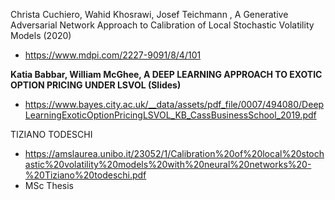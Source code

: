 Christa Cuchiero, Wahid Khosrawi, Josef Teichmann , A Generative Adversarial Network Approach to Calibration of Local Stochastic Volatility Models (2020)
+ https://www.mdpi.com/2227-9091/8/4/101 


**Katia Babbar, William McGhee, A DEEP LEARNING APPROACH TO EXOTIC OPTION PRICING UNDER LSVOL (Slides)**

+ https://www.bayes.city.ac.uk/__data/assets/pdf_file/0007/494080/DeepLearningExoticOptionPricingLSVOL_KB_CassBusinessSchool_2019.pdf

TIZIANO TODESCHI

+ https://amslaurea.unibo.it/23052/1/Calibration%20of%20local%20stochastic%20volatility%20models%20with%20neural%20networks%20-%20Tiziano%20todeschi.pdf
+ MSc Thesis
